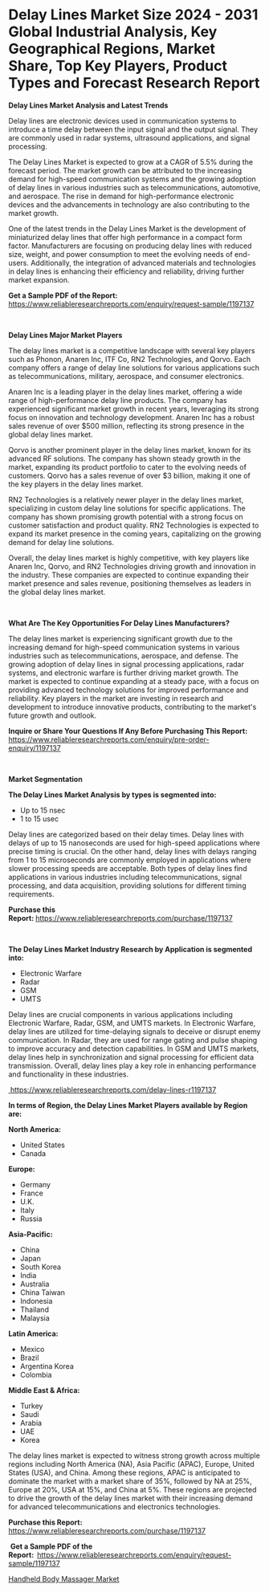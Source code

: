 <p><h1>Delay Lines Market Size 2024 - 2031 Global Industrial Analysis, Key Geographical Regions, Market Share, Top Key Players, Product Types and Forecast Research Report</h1></p><p><strong>Delay Lines Market Analysis and Latest Trends</strong></p>
<p><p>Delay lines are electronic devices used in communication systems to introduce a time delay between the input signal and the output signal. They are commonly used in radar systems, ultrasound applications, and signal processing.</p><p>The Delay Lines Market is expected to grow at a CAGR of 5.5% during the forecast period. The market growth can be attributed to the increasing demand for high-speed communication systems and the growing adoption of delay lines in various industries such as telecommunications, automotive, and aerospace. The rise in demand for high-performance electronic devices and the advancements in technology are also contributing to the market growth.</p><p>One of the latest trends in the Delay Lines Market is the development of miniaturized delay lines that offer high performance in a compact form factor. Manufacturers are focusing on producing delay lines with reduced size, weight, and power consumption to meet the evolving needs of end-users. Additionally, the integration of advanced materials and technologies in delay lines is enhancing their efficiency and reliability, driving further market expansion.</p></p>
<p><strong>Get a Sample PDF of the Report:&nbsp;</strong> <a href="https://www.reliableresearchreports.com/enquiry/request-sample/1197137">https://www.reliableresearchreports.com/enquiry/request-sample/1197137</a></p>
<p>&nbsp;</p>
<p><strong>Delay Lines Major Market Players</strong></p>
<p><p>The delay lines market is a competitive landscape with several key players such as Phonon, Anaren Inc, ITF Co, RN2 Technologies, and Qorvo. Each company offers a range of delay line solutions for various applications such as telecommunications, military, aerospace, and consumer electronics.</p><p>Anaren Inc is a leading player in the delay lines market, offering a wide range of high-performance delay line products. The company has experienced significant market growth in recent years, leveraging its strong focus on innovation and technology development. Anaren Inc has a robust sales revenue of over $500 million, reflecting its strong presence in the global delay lines market.</p><p>Qorvo is another prominent player in the delay lines market, known for its advanced RF solutions. The company has shown steady growth in the market, expanding its product portfolio to cater to the evolving needs of customers. Qorvo has a sales revenue of over $3 billion, making it one of the key players in the delay lines market.</p><p>RN2 Technologies is a relatively newer player in the delay lines market, specializing in custom delay line solutions for specific applications. The company has shown promising growth potential with a strong focus on customer satisfaction and product quality. RN2 Technologies is expected to expand its market presence in the coming years, capitalizing on the growing demand for delay line solutions.</p><p>Overall, the delay lines market is highly competitive, with key players like Anaren Inc, Qorvo, and RN2 Technologies driving growth and innovation in the industry. These companies are expected to continue expanding their market presence and sales revenue, positioning themselves as leaders in the global delay lines market.</p></p>
<p>&nbsp;</p>
<p><strong>What Are The Key Opportunities For Delay Lines Manufacturers?</strong></p>
<p><p>The delay lines market is experiencing significant growth due to the increasing demand for high-speed communication systems in various industries such as telecommunications, aerospace, and defense. The growing adoption of delay lines in signal processing applications, radar systems, and electronic warfare is further driving market growth. The market is expected to continue expanding at a steady pace, with a focus on providing advanced technology solutions for improved performance and reliability. Key players in the market are investing in research and development to introduce innovative products, contributing to the market's future growth and outlook.</p></p>
<p><strong>Inquire or Share Your Questions If Any Before Purchasing This Report:</strong> <a href="https://www.reliableresearchreports.com/enquiry/pre-order-enquiry/1197137">https://www.reliableresearchreports.com/enquiry/pre-order-enquiry/1197137</a></p>
<p>&nbsp;</p>
<p><strong>Market Segmentation</strong></p>
<p><strong>The Delay Lines Market Analysis by types is segmented into:</strong></p>
<p><ul><li>Up to 15 nsec</li><li>1 to 15 usec</li></ul></p>
<p><p>Delay lines are categorized based on their delay times. Delay lines with delays of up to 15 nanoseconds are used for high-speed applications where precise timing is crucial. On the other hand, delay lines with delays ranging from 1 to 15 microseconds are commonly employed in applications where slower processing speeds are acceptable. Both types of delay lines find applications in various industries including telecommunications, signal processing, and data acquisition, providing solutions for different timing requirements.</p></p>
<p><strong>Purchase this Report:&nbsp;</strong><a href="https://www.reliableresearchreports.com/purchase/1197137">https://www.reliableresearchreports.com/purchase/1197137</a></p>
<p>&nbsp;</p>
<p><strong>The Delay Lines Market Industry Research by Application is segmented into:</strong></p>
<p><ul><li>Electronic Warfare</li><li>Radar</li><li>GSM</li><li>UMTS</li></ul></p>
<p><p>Delay lines are crucial components in various applications including Electronic Warfare, Radar, GSM, and UMTS markets. In Electronic Warfare, delay lines are utilized for time-delaying signals to deceive or disrupt enemy communication. In Radar, they are used for range gating and pulse shaping to improve accuracy and detection capabilities. In GSM and UMTS markets, delay lines help in synchronization and signal processing for efficient data transmission. Overall, delay lines play a key role in enhancing performance and functionality in these industries.</p></p>
<p><a href="https://www.reliableresearchreports.com/delay-lines-r1197137">&nbsp;https://www.reliableresearchreports.com/delay-lines-r1197137</a></p>
<p><strong>In terms of Region, the Delay Lines Market Players available by Region are:</strong></p>
<p>
    <p> <strong> North America: </strong>
        <ul>
            <li>United States</li>
            <li>Canada</li>
        </ul>
        </p> 
    <p> <strong> Europe: </strong>
        <ul>
            <li>Germany</li>
            <li>France</li>
            <li>U.K.</li>
            <li>Italy</li>
            <li>Russia</li>
        </ul>
        </p> 
    <p> <strong> Asia-Pacific: </strong>
        <ul>
            <li>China</li>
            <li>Japan</li>
            <li>South Korea</li>
            <li>India</li>
            <li>Australia</li>
            <li>China Taiwan</li>
            <li>Indonesia</li>
            <li>Thailand</li>
            <li>Malaysia</li>
        </ul>
        </p> 
    <p> <strong> Latin America: </strong>
        <ul>
            <li>Mexico</li>
            <li>Brazil</li>
            <li>Argentina Korea</li>
            <li>Colombia</li>
        </ul>
        </p> 
    <p> <strong> Middle East & Africa: </strong>
        <ul>
            <li>Turkey</li>
            <li>Saudi</li>
            <li>Arabia</li>
            <li>UAE</li>
            <li>Korea</li>
        </ul>
    </p>
    </p>
<p><p>The delay lines market is expected to witness strong growth across multiple regions including North America (NA), Asia Pacific (APAC), Europe, United States (USA), and China. Among these regions, APAC is anticipated to dominate the market with a market share of 35%, followed by NA at 25%, Europe at 20%, USA at 15%, and China at 5%. These regions are projected to drive the growth of the delay lines market with their increasing demand for advanced telecommunications and electronics technologies.</p></p>
<p><strong>Purchase this Report: </strong><a href="https://www.reliableresearchreports.com/purchase/1197137">https://www.reliableresearchreports.com/purchase/1197137</a></p>
<p>&nbsp;<strong>Get a Sample PDF of the Report:&nbsp;&nbsp;</strong><a href="https://www.reliableresearchreports.com/enquiry/request-sample/1197137">https://www.reliableresearchreports.com/enquiry/request-sample/1197137</a></p>
<p><strong></strong></p>
<p><p><a href="https://github.com/derrinmiltonellis35gcl/Market-Research-Report-List-3/blob/main/handheld-body-massager-market.md">Handheld Body Massager Market</a></p></p>